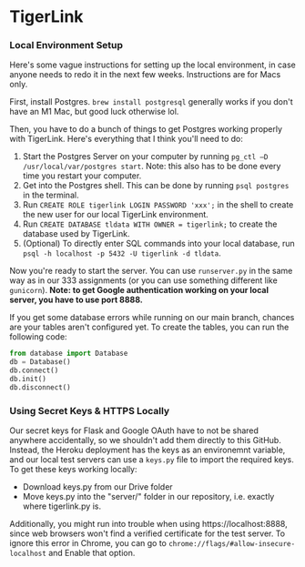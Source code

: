 # TigerLink

### Local Environment Setup

Here's some vague instructions for setting up the local environment, in
case anyone needs to redo it in the next few weeks. Instructions are
for Macs only.

First, install Postgres. `brew install postgresql` generally works if
you don't have an M1 Mac, but good luck otherwise lol.

Then, you have to do a bunch of things to get Postgres working properly
with TigerLink. Here's everything that I think you'll need to do:
1. Start the Postgres Server on your computer by running
`pg_ctl –D /usr/local/var/postgres start`. Note: this also has to be done
every time you restart your computer.
2. Get into the Postgres shell. This can be done by running
`psql postgres` in the terminal. 
3. Run `CREATE ROLE tigerlink LOGIN PASSWORD 'xxx';` in the shell to
create the new user for our local TigerLink environment.
4. Run `CREATE DATABASE tldata WITH OWNER = tigerlink;` to create the
database used by TigerLink.
5. (Optional) To directly enter SQL commands into your local database, run
`psql -h localhost -p 5432 -U tigerlink -d tldata`.

Now you're ready to start the server. You can use `runserver.py` in the
same way as in our 333 assignments (or you can use something different
like `gunicorn`). **Note: to get Google authentication working on your
local server, you have to use port 8888.**

If you get some database errors while running on our main branch,
chances are your tables aren't configured yet. To create the tables,
you can run the following code:
```python
from database import Database
db = Database()
db.connect()
db.init()
db.disconnect()
```

### Using Secret Keys & HTTPS Locally
Our secret keys for Flask and Google OAuth have to not be shared anywhere
accidentally, so we shouldn't add them directly to this GitHub. Instead,
the Heroku deployment has the keys as an environemnt variable, and our
local test servers can use a `keys.py` file to import the required keys.
To get these keys working locally:
* Download keys.py from our Drive folder
* Move keys.py into the "server/" folder in our repository, i.e. exactly
where tigerlink.py is.

Additionally, you might run into trouble when using https://localhost:8888,
since web browsers won't find a verified certificate for the test server.
To ignore this error in Chrome, you can go to 
`chrome://flags/#allow-insecure-localhost` and Enable that option.
